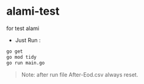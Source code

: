 # alami-test
for test alami

- Just Run : 
```sh
go get
go mod tidy
go run main.go
```

> Note: after run file After-Eod.csv always reset.
